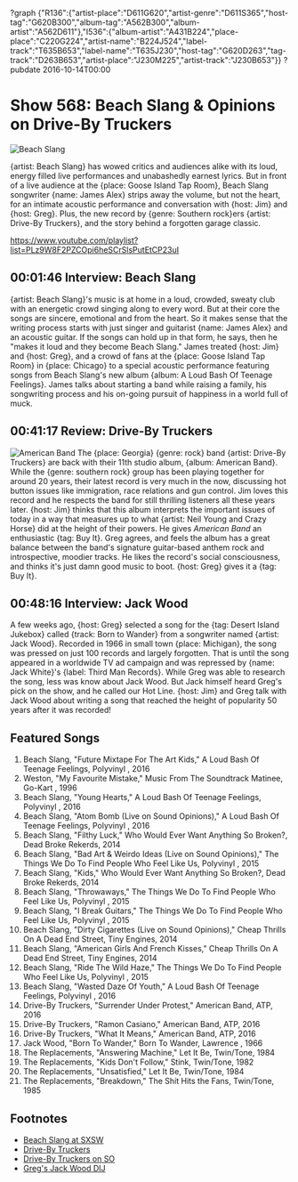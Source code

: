 ?graph {"R136":{"artist-place":"D611G620","artist-genre":"D611S365","host-tag":"G620B300","album-tag":"A562B300","album-artist":"A562D611"},"I536":{"album-artist":"A431B224","place-place":"C220G224","artist-name":"B224J524","label-track":"T635B653","label-name":"T635J230","host-tag":"G620D263","tag-track":"D263B653","artist-place":"J230M225","artist-track":"J230B653"}}
?pubdate 2016-10-14T00:00

# Show 568: Beach Slang & Opinions on Drive-By Truckers

![Beach Slang](//static.soundopinions.org/images/2016/BeachSlang-2_web.jpg)

{artist: Beach Slang} has wowed critics and audiences alike with its loud, energy filled live performances and unabashedly earnest lyrics. But in front of a live audience at the {place: Goose Island Tap Room}, Beach Slang songwriter {name: James Alex} strips away the volume, but not the heart, for an intimate acoustic performance and conversation with {host: Jim} and {host: Greg}. Plus, the new record by {genre: Southern rock}ers {artist: Drive-By Truckers}, and the story behind a forgotten garage classic.

https://www.youtube.com/playlist?list=PLz9W8F2PZCOpi6heSCrSlsPutEtCP23uI

## 00:01:46 Interview: Beach Slang
{artist: Beach Slang}'s music is at home in a loud, crowded, sweaty club with an energetic crowd singing along to every word. But at their core the songs are sincere, emotional and from the heart. So it makes sense that the writing process starts with just singer and guitarist {name: James Alex} and an acoustic guitar. If the songs can hold up in that form, he says, then he "makes it loud and they become Beach Slang." James treated {host: Jim} and {host: Greg}, and a crowd of fans at the {place: Goose Island Tap Room} in {place: Chicago} to a special acoustic performance featuring songs from Beach Slang's new album {album: A Loud Bash Of Teenage Feelings}. James talks about starting a band while raising a family, his songwriting process and his on-going pursuit of happiness in a world full of muck. 

## 00:41:17 Review: Drive-By Truckers
![American Band](http://is5.mzstatic.com/image/thumb/Music18/v4/9f/5e/48/9f5e4869-3825-cb3c-90d0-259ed66441d9/source/600x600bb.jpg "330823/1122865113")
The {place: Georgia} {genre: rock} band {artist: Drive-By Truckers} are back with their 11th studio album, {album: American Band}. While the {genre: southern rock} group has been playing together for around 20 years, their latest record is very much in the now, discussing hot button issues like immigration, race relations and gun control. Jim loves this record and he respects the band for still thrilling listeners all these years later. {host: Jim} thinks that this album interprets the important issues of today in a way that measures up to what {artist: Neil Young and Crazy Horse} did at the height of their powers. He gives *American Band* an enthusiastic {tag: Buy It}. Greg agrees, and feels the album has a great balance between the band's signature guitar-based anthem rock and introspective, moodier tracks. He likes the record's social consciousness, and thinks it's just damn good music to boot. {host: Greg} gives it a {tag: Buy It}.

## 00:48:16 Interview: Jack Wood
A few weeks ago, {host: Greg} selected a song for the {tag: Desert Island Jukebox} called {track: Born to Wander} from a songwriter named {artist: Jack Wood}. Recorded in 1966 in small town {place: Michigan}, the song was pressed on just 100 records and largely forgotten. That is until the song appeared in a worldwide TV ad campaign and was repressed by {name: Jack White}'s {label: Third Man Records}. While Greg was able to research the song, less was know about Jack Wood. But Jack himself heard Greg's pick on the show, and he called our Hot Line. {host: Jim} and Greg talk with Jack Wood about writing a song that reached the height of popularity 50 years after it was recorded!

## Featured Songs
1. Beach Slang, "Future Mixtape For The Art Kids," A Loud Bash Of Teenage Feelings, Polyvinyl , 2016
1. Weston, "My Favourite Mistake," Music From The Soundtrack Matinee, Go-Kart , 1996
1. Beach Slang, "Young Hearts," A Loud Bash Of Teenage Feelings, Polyvinyl , 2016
1. Beach Slang, "Atom Bomb (Live on Sound Opinions)," A Loud Bash Of Teenage Feelings, Polyvinyl , 2016
1. Beach Slang, "Filthy Luck," Who Would Ever Want Anything So Broken?, Dead Broke Rekerds, 2014
1. Beach Slang, "Bad Art & Weirdo Ideas (Live on Sound Opinions)," The Things We Do To Find People Who Feel Like Us, Polyvinyl , 2015
1. Beach Slang, "Kids," Who Would Ever Want Anything So Broken?, Dead Broke Rekerds, 2014
1. Beach Slang, "Throwaways," The Things We Do To Find People Who Feel Like Us, Polyvinyl , 2015
1. Beach Slang, "I Break Guitars," The Things We Do To Find People Who Feel Like Us, Polyvinyl , 2015
1. Beach Slang, "Dirty Cigarettes (Live on Sound Opinions)," Cheap Thrills On A Dead End Street, Tiny Engines, 2014
1. Beach Slang, "American Girls And French Kisses," Cheap Thrills On A Dead End Street, Tiny Engines, 2014
1. Beach Slang, "Ride The Wild Haze," The Things We Do To Find People Who Feel Like Us, Polyvinyl , 2015
1. Beach Slang, "Wasted Daze Of Youth," A Loud Bash Of Teenage Feelings, Polyvinyl , 2016
1. Drive-By Truckers, "Surrender Under Protest," American Band, ATP, 2016
1. Drive-By Truckers, "Ramon Casiano," American Band, ATP, 2016
1. Drive-By Truckers, "What It Means," American Band, ATP, 2016
1. Jack Wood, "Born To Wander," Born To Wander, Lawrence , 1966
1. The Replacements, "Answering Machine," Let It Be, Twin/Tone, 1984
1. The Replacements, "Kids Don't Follow," Stink, Twin/Tone, 1982
1. The Replacements, "Unsatisfied," Let It Be, Twin/Tone, 1984
1. The Replacements, "Breakdown," The Shit Hits the Fans, Twin/Tone, 1985



## Footnotes
- [Beach Slang at SXSW](/show/539/#beachslang)
- [Drive-By Truckers](http://www.drivebytruckers.com/)
- [Drive-By Truckers on SO](/show/282/#drivebytruckers)
- [Greg's Jack Wood DIJ](/show/563/#jackwood)
